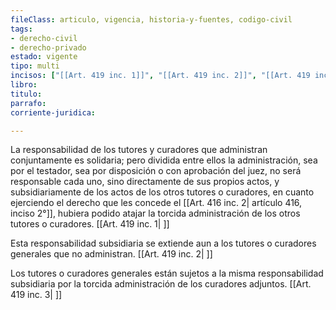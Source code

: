 ```yaml
---
fileClass: articulo, vigencia, historia-y-fuentes, codigo-civil
tags:
- derecho-civil
- derecho-privado
estado: vigente
tipo: multi
incisos: ["[[Art. 419 inc. 1]]", "[[Art. 419 inc. 2]]", "[[Art. 419 inc. 3]]"]
libro:
titulo:
parrafo:
corriente-juridica:

---
```

La responsabilidad de los tutores y curadores que administran conjuntamente es solidaria; pero dividida entre ellos la administración, sea por el testador, sea por disposición o con aprobación del juez, no será responsable cada uno, sino directamente de sus propios actos, y subsidiariamente de los actos de los otros tutores o curadores, en cuanto ejerciendo el derecho que les concede el [[Art. 416 inc. 2| artículo 416, inciso 2°]], hubiera podido atajar la torcida administración de los otros tutores o curadores. [[Art. 419 inc. 1| ]]

Esta responsabilidad subsidiaria se extiende aun a los tutores o curadores generales que no administran. [[Art. 419 inc. 2| ]]

Los tutores o curadores generales están sujetos a la misma responsabilidad subsidiaria por la torcida administración de los curadores adjuntos. [[Art. 419 inc. 3| ]]